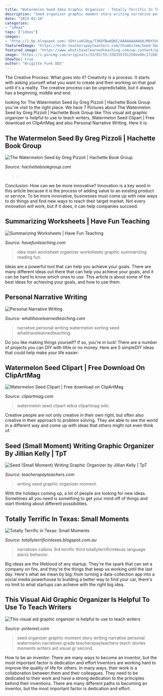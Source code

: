 ```yaml
---
title: "Watermelon Seed Idea Graphic Organizer - Totally Terrific In Texas: Small Moments"
description: "Seed organizer graphic moment story writing narrative personal watermelon narratives grade teacherspayteachers teach stories moments writers aid visual gr second"
date: "2023-01-16"
categories:
- "ideas"
tags: ["ideas"]
images:
- "http://1.bp.blogspot.com/-tDVriuKCDog/T3KDfBw6QHI/AAAAAAAAAb8/M9t5VODE8sI/s1600/DSCN2434.JPG"
featuredImage: "https://ecdn.teacherspayteachers.com/thumbitem/Seed-Small-Moment-Writing-Graphic-Organizer-1500875385/original-396306-1.jpg"
featured_image: "https://www.whatihavelearnedteaching.com/wp-content/uploads/2013/05/IMG_10011.jpg"
image: "https://i.pinimg.com/originals/33/83/55/338355791150ee06c1f28812f091569c.jpg"
ShowToc: true
author: "Brigitte Funk DDS"
---
```



The Creative Process: What goes into it?
Creativity is a process. It starts with asking yourself what you want to create and then working on that goal until it's a reality. The creative process can be unpredictable, but it always has a beginning, middle and end.

	

		
looking for The Watermelon Seed by Greg Pizzoli | Hachette Book Group you've visit to the right place. We have 7 Pictures about The Watermelon Seed by Greg Pizzoli | Hachette Book Group like This visual aid graphic organizer is helpful to use to teach writers, Watermelon Seed Clipart | Free download on ClipArtMag and also Personal Narrative Writing. Here it is:
		
    
## The Watermelon Seed By Greg Pizzoli | Hachette Book Group

<img loading=lazy src="https://www.hachettebookgroup.com/wp-content/uploads/2017/06/9781484712368.jpg?fit=450%2C560" onerror="this.onerror=null;this.src='https://tse3.mm.bing.net/th?id=OIP.9-JUi_9LVRLPDJBwmADZpgAAAA&amp;pid=15.1';" alt="The Watermelon Seed by Greg Pizzoli | Hachette Book Group">

_Source: hachettebookgroup.com_

>. 

	

Conclusion: How can we be more innovative?
Innovation is a key word in this article because it is the process of adding value to an existing product or service. To be more innovative, businesses must come up with new ways to do things and find new ways to reach their target market. Not every innovation will work, but if it does, it can help companies succeed.

    
## Summarizing Worksheets | Have Fun Teaching

<img loading=lazy src="https://www.havefunteaching.com/wp-content/uploads/2015/01/main-idea-worksheet-2.jpg" onerror="this.onerror=null;this.src='https://tse2.mm.bing.net/th?id=OIP.ePZCtQToFdFnKaCMMKq8TwHaJl&amp;pid=15.1';" alt="Summarizing Worksheets | Have Fun Teaching">

_Source: havefunteaching.com_

>idea main worksheet organizer worksheets graphic summarizing reading fun. 

	

Ideas are a powerful tool that can help you achieve your goals. There are many different ideas out there that can help you achieve your goals, and it can be hard to know which ones to use. This article is about some of the best ideas for achieving your goals, and how to use them.

    
## Personal Narrative Writing

<img loading=lazy src="https://www.whatihavelearnedteaching.com/wp-content/uploads/2013/05/IMG_10011.jpg" onerror="this.onerror=null;this.src='https://tse2.mm.bing.net/th?id=OIP.t-ZOGOd16A1xZloFiX33ggHaHa&amp;pid=15.1';" alt="Personal Narrative Writing">

_Source: whatihavelearnedteaching.com_

>narrative personal writing watermelon sorting seed whatihavelearnedteaching. 

	

Do you like making things yourself? If so, you're in luck! There are a number of projects you can DIY with little or no money. Here are 5 simpleDIY ideas that could help make your life easier: 

    
## Watermelon Seed Clipart | Free Download On ClipArtMag

<img loading=lazy src="http://clipartmag.com/images/watermelon-seed-clipart-41.png" onerror="this.onerror=null;this.src='https://tse2.mm.bing.net/th?id=OIP.ZkLCjsXfhAdYXISretcbagHaGe&amp;pid=15.1';" alt="Watermelon Seed Clipart | Free download on ClipArtMag">

_Source: clipartmag.com_

>watermelon seed clipart wikia clipartmag wiki. 

	

Creative people are not only creative in their own right, but often also creative in their approach to problem solving. They are able to see the world in a different way and come up with ideas that others might not even think of.

    
## Seed (Small Moment) Writing Graphic Organizer By Jillian Kelly | TpT

<img loading=lazy src="https://ecdn.teacherspayteachers.com/thumbitem/Seed-Small-Moment-Writing-Graphic-Organizer-1500875385/original-396306-1.jpg" onerror="this.onerror=null;this.src='https://tse3.mm.bing.net/th?id=OIP.28WDw__rqA5eQmttoKk15wHaJk&amp;pid=15.1';" alt="Seed (Small Moment) Writing Graphic Organizer by Jillian Kelly | TpT">

_Source: teacherspayteachers.com_

>writing seed graphic organizer moment. 

	

With the holidays coming up, a lot of people are looking for new ideas. Sometimes all you need is something to get your mind off of things and start thinking about different possibilities. 

    
## Totally Terrific In Texas: Small Moments

<img loading=lazy src="http://1.bp.blogspot.com/-tDVriuKCDog/T3KDfBw6QHI/AAAAAAAAAb8/M9t5VODE8sI/s1600/DSCN2434.JPG" onerror="this.onerror=null;this.src='https://tse1.mm.bing.net/th?id=OIP.q25jkvnipiXFxkFHBQsOFwHaJ4&amp;pid=15.1';" alt="Totally Terrific in Texas: Small Moments">

_Source: totallyterrificintexas.blogspot.com.au_

>narratives calkins 3rd terrific third totallyterrificintexas language alaniz behavior. 

	

Big ideas are the lifeblood of any startup. They're the spark that can set a company on fire, and they're the things that keep us working until the last day. Here's what we mean by big: from turning a data-collection app into a social media powerhouse to building a better way to find your car, there's no limit to what startups can achieve with the right big idea.

    
## This Visual Aid Graphic Organizer Is Helpful To Use To Teach Writers

<img loading=lazy src="https://i.pinimg.com/originals/33/83/55/338355791150ee06c1f28812f091569c.jpg" onerror="this.onerror=null;this.src='https://tse4.mm.bing.net/th?id=OIP.9EafsYdpJsQEgQS392LkbgAAAA&amp;pid=15.1';" alt="This visual aid graphic organizer is helpful to use to teach writers">

_Source: pinterest.com_

>seed organizer graphic moment story writing narrative personal watermelon narratives grade teacherspayteachers teach stories moments writers aid visual gr second. 

	

How to be an inventor: There are many ways to become an inventor, but the most important factor is dedication and effort
Inventors are working hard to improve the quality of life for others. In many ways, their work is a collaboration between them and their colleagues. They need to be dedicated to their work and have a strong dedication to the principles behind their inventions. There are many different paths to becoming an inventor, but the most important factor is dedication and effort.

